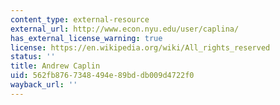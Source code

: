 ```yaml
---
content_type: external-resource
external_url: http://www.econ.nyu.edu/user/caplina/
has_external_license_warning: true
license: https://en.wikipedia.org/wiki/All_rights_reserved
status: ''
title: Andrew Caplin
uid: 562fb876-7348-494e-89bd-db009d4722f0
wayback_url: ''
---
```


